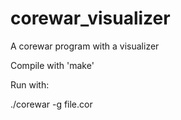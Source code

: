 # corewar_visualizer

A corewar program with a visualizer

Compile with 'make'

Run with:

./corewar -g file.cor
